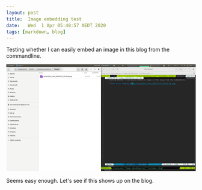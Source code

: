 ```yaml
---
layout: post
title:  Image embedding test
date:   Wed  1 Apr 05:48:57 AEDT 2020
tags: [markdown, blog]
---
```

Testing whether I can easily embed an image in this blog from the commandline.

![This is an image](_images/screenshot_from_2020-04-01_05-53-40.png)

Seems easy enough.  Let's see if this shows up on the blog.
